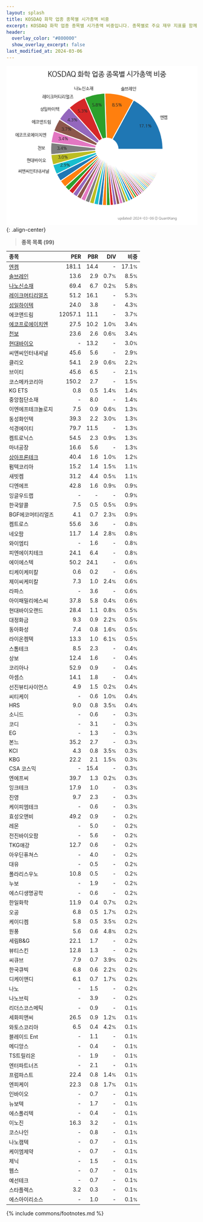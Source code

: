 ```yaml
---
layout: splash
title: KOSDAQ 화학 업종 종목별 시가총액 비중
excerpt: KOSDAQ 화학 업종 종목별 시가총액 비중입니다. 종목별로 주요 재무 지표를 함께 표시합니다.
header:
  overlay_color: "#800000"
  show_overlay_excerpt: false
last_modified_at: 2024-03-06
---
```



![KOSDAQ 화학 업종 종목별 시가총액 비중](/stats/sector/images/kosdaq_업종_화학_종목.png){: .align-center}


> **종목 목록 (99)**<a id="list"></a>

| **종목** | **PER** | **PBR** | **DIV** | **비중** |
| :------- | ------: | ------: | ------: | -------: |
| [엔켐](/348370/) | 181.1 | 14.4 | - | 17.1<small>%</small> |
| [솔브레인](/357780/) | 13.6 | 2.9 | 0.7<small>%</small> | 8.5<small>%</small> |
| [나노신소재](/121600/) | 69.4 | 6.7 | 0.2<small>%</small> | 5.8<small>%</small> |
| [레이크머티리얼즈](/281740/) | 51.2 | 16.1 | - | 5.3<small>%</small> |
| [성일하이텍](/365340/) | 24.0 | 3.8 | - | 4.3<small>%</small> |
| 에코앤드림 | 12057.1 | 11.1 | - | 3.7<small>%</small> |
| [에코프로에이치엔](/383310/) | 27.5 | 10.2 | 1.0<small>%</small> | 3.4<small>%</small> |
| [천보](/278280/) | 23.6 | 2.6 | 0.6<small>%</small> | 3.4<small>%</small> |
| [현대바이오](/048410/) | - | 13.2 | - | 3.0<small>%</small> |
| 씨앤씨인터내셔널 | 45.6 | 5.6 | - | 2.9<small>%</small> |
| 클리오 | 54.1 | 2.9 | 0.6<small>%</small> | 2.2<small>%</small> |
| 브이티 | 45.6 | 6.5 | - | 2.1<small>%</small> |
| 코스메카코리아 | 150.2 | 2.7 | - | 1.5<small>%</small> |
| KG ETS | 0.8 | 0.5 | 1.4<small>%</small> | 1.4<small>%</small> |
| 중앙첨단소재 | - | 8.0 | - | 1.4<small>%</small> |
| 이엔에프테크놀로지 | 7.5 | 0.9 | 0.6<small>%</small> | 1.3<small>%</small> |
| 동성화인텍 | 39.3 | 2.2 | 3.0<small>%</small> | 1.3<small>%</small> |
| 석경에이티 | 79.7 | 11.5 | - | 1.3<small>%</small> |
| 켐트로닉스 | 54.5 | 2.3 | 0.9<small>%</small> | 1.3<small>%</small> |
| 마녀공장 | 16.6 | 5.6 | - | 1.3<small>%</small> |
| [상아프론테크](/089980/) | 40.4 | 1.6 | 1.0<small>%</small> | 1.2<small>%</small> |
| 펌텍코리아 | 15.2 | 1.4 | 1.5<small>%</small> | 1.1<small>%</small> |
| 새빗켐 | 31.2 | 4.4 | 0.5<small>%</small> | 1.1<small>%</small> |
| 디엔에프 | 42.8 | 1.6 | 0.9<small>%</small> | 0.9<small>%</small> |
| 잉글우드랩 | - | - | - | 0.9<small>%</small> |
| 한국알콜 | 7.5 | 0.5 | 0.5<small>%</small> | 0.9<small>%</small> |
| BGF에코머티리얼즈 | 4.1 | 0.7 | 2.3<small>%</small> | 0.9<small>%</small> |
| 켐트로스 | 55.6 | 3.6 | - | 0.8<small>%</small> |
| 네오팜 | 11.7 | 1.4 | 2.8<small>%</small> | 0.8<small>%</small> |
| 와이엠티 | - | 1.6 | - | 0.8<small>%</small> |
| 피엔에이치테크 | 24.1 | 6.4 | - | 0.8<small>%</small> |
| 에이에스텍 | 50.2 | 24.1 | - | 0.6<small>%</small> |
| 티케이케미칼 | 0.6 | 0.2 | - | 0.6<small>%</small> |
| 제이씨케미칼 | 7.3 | 1.0 | 2.4<small>%</small> | 0.6<small>%</small> |
| 라파스 | - | 3.6 | - | 0.6<small>%</small> |
| 아이패밀리에스씨 | 37.8 | 5.8 | 0.4<small>%</small> | 0.6<small>%</small> |
| 현대바이오랜드 | 28.4 | 1.1 | 0.8<small>%</small> | 0.5<small>%</small> |
| 대정화금 | 9.3 | 0.9 | 2.2<small>%</small> | 0.5<small>%</small> |
| 동아화성 | 7.4 | 0.8 | 1.6<small>%</small> | 0.5<small>%</small> |
| 라이온켐텍 | 13.3 | 1.0 | 6.1<small>%</small> | 0.5<small>%</small> |
| 스톰테크 | 8.5 | 2.3 | - | 0.4<small>%</small> |
| 상보 | 12.4 | 1.6 | - | 0.4<small>%</small> |
| 코리아나 | 52.9 | 0.9 | - | 0.4<small>%</small> |
| 아셈스 | 14.1 | 1.8 | - | 0.4<small>%</small> |
| 선진뷰티사이언스 | 4.9 | 1.5 | 0.2<small>%</small> | 0.4<small>%</small> |
| 씨티케이 | - | 0.6 | 1.0<small>%</small> | 0.4<small>%</small> |
| HRS | 9.0 | 0.8 | 3.5<small>%</small> | 0.4<small>%</small> |
| 소니드 | - | 0.6 | - | 0.3<small>%</small> |
| 코디 | - | 3.1 | - | 0.3<small>%</small> |
| EG | - | 1.3 | - | 0.3<small>%</small> |
| 본느 | 35.2 | 2.7 | - | 0.3<small>%</small> |
| KCI | 4.3 | 0.8 | 3.5<small>%</small> | 0.3<small>%</small> |
| KBG | 22.2 | 2.1 | 1.5<small>%</small> | 0.3<small>%</small> |
| CSA 코스믹 | - | 15.4 | - | 0.3<small>%</small> |
| 엔에프씨 | 39.7 | 1.3 | 0.2<small>%</small> | 0.3<small>%</small> |
| 잉크테크 | 17.9 | 1.0 | - | 0.3<small>%</small> |
| 진영 | 9.7 | 2.3 | - | 0.3<small>%</small> |
| 케이피엠테크 | - | 0.6 | - | 0.3<small>%</small> |
| 효성오앤비 | 49.2 | 0.9 | - | 0.2<small>%</small> |
| 레몬 | - | 5.0 | - | 0.2<small>%</small> |
| 전진바이오팜 | - | 5.6 | - | 0.2<small>%</small> |
| TKG애강 | 12.7 | 0.6 | - | 0.2<small>%</small> |
| 아우딘퓨쳐스 | - | 4.0 | - | 0.2<small>%</small> |
| 대유 | - | 0.5 | - | 0.2<small>%</small> |
| 폴라리스우노 | 10.8 | 0.5 | - | 0.2<small>%</small> |
| 누보 | - | 1.9 | - | 0.2<small>%</small> |
| 에스디생명공학 | - | 0.6 | - | 0.2<small>%</small> |
| 한일화학 | 11.9 | 0.4 | 0.7<small>%</small> | 0.2<small>%</small> |
| 오공 | 6.8 | 0.5 | 1.7<small>%</small> | 0.2<small>%</small> |
| 케이디켐 | 5.8 | 0.5 | 3.5<small>%</small> | 0.2<small>%</small> |
| 원풍 | 5.6 | 0.6 | 4.8<small>%</small> | 0.2<small>%</small> |
| 세림B&G | 22.1 | 1.7 | - | 0.2<small>%</small> |
| 뷰티스킨 | 12.8 | 1.3 | - | 0.2<small>%</small> |
| 씨큐브 | 7.9 | 0.7 | 3.9<small>%</small> | 0.2<small>%</small> |
| 한국큐빅 | 6.8 | 0.6 | 2.2<small>%</small> | 0.2<small>%</small> |
| 디케이앤디 | 6.1 | 0.7 | 1.7<small>%</small> | 0.2<small>%</small> |
| 나노 | - | 1.5 | - | 0.2<small>%</small> |
| 나노브릭 | - | 3.9 | - | 0.2<small>%</small> |
| 리더스코스메틱 | - | 0.9 | - | 0.1<small>%</small> |
| 세화피앤씨 | 26.5 | 0.9 | 1.2<small>%</small> | 0.1<small>%</small> |
| 와토스코리아 | 6.5 | 0.4 | 4.2<small>%</small> | 0.1<small>%</small> |
| 블레이드 Ent | - | 1.1 | - | 0.1<small>%</small> |
| 메디앙스 | - | 0.4 | - | 0.1<small>%</small> |
| TS트릴리온 | - | 1.9 | - | 0.1<small>%</small> |
| 엔터파트너즈 | - | 2.1 | - | 0.1<small>%</small> |
| 프럼파스트 | 22.4 | 0.8 | 1.4<small>%</small> | 0.1<small>%</small> |
| 엔피케이 | 22.3 | 0.8 | 1.7<small>%</small> | 0.1<small>%</small> |
| 인바이오 | - | 0.7 | - | 0.1<small>%</small> |
| 뉴보텍 | - | 1.7 | - | 0.1<small>%</small> |
| 에스폴리텍 | - | 0.4 | - | 0.1<small>%</small> |
| 이노진 | 16.3 | 3.2 | - | 0.1<small>%</small> |
| 코스나인 | - | 0.8 | - | 0.1<small>%</small> |
| 나노캠텍 | - | 0.7 | - | 0.1<small>%</small> |
| 케이엠제약 | - | 0.7 | - | 0.1<small>%</small> |
| 제닉 | - | 1.5 | - | 0.1<small>%</small> |
| 웹스 | - | 0.7 | - | 0.1<small>%</small> |
| 예선테크 | - | 0.7 | - | 0.1<small>%</small> |
| 스타플렉스 | 3.2 | 0.3 | - | 0.1<small>%</small> |
| 에스아이리소스 | - | 1.0 | - | 0.1<small>%</small> |

{% include commons/footnotes.md %}
